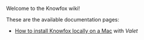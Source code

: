 Welcome to the Knowfox wiki!

These are the available documentation pages:

* [How to install Knowfox locally on a Mac]() with _Valet_ 